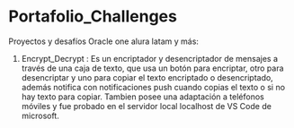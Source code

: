 # Portafolio_Challenges
Proyectos y desafíos Oracle one alura latam y más:

1. Encrypt_Decrypt : Es un encriptador y desencriptador de mensajes a través de una caja de texto, que usa un botón para encriptar, otro para desencriptar y uno para
copiar el texto encriptado o desencriptado, además notifica con notificaciones push cuando copias el texto o si no hay texto para copiar. Tambien posee una
adaptación a teléfonos móviles y fue probado en el servidor local localhost de VS Code de microsoft.
